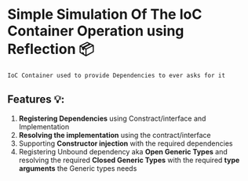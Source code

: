 # Simple Simulation Of The IoC Container Operation using Reflection 📦
    IoC Container used to provide Dependencies to ever asks for it 

## Features 💡: 
1. **Registering Dependencies** using Constract/interface and Implementation
2. **Resolving the implementation** using the contract/interface
3. Supporting **Constructor injection** with the required dependencies 
4. Registering Unbound dependency aka **Open Generic Types** and resolving the required **Closed Generic Types** with the required **type arguments** the Generic types needs 
